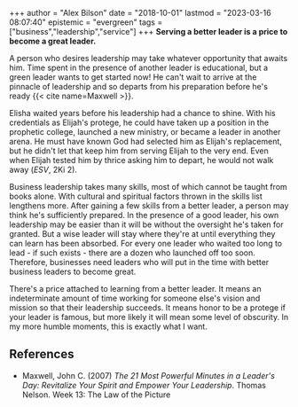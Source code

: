 +++
author = "Alex Bilson"
date = "2018-10-01"
lastmod = "2023-03-16 08:07:40"
epistemic = "evergreen"
tags = ["business","leadership","service"]
+++
**Serving a better leader is a price to become a great leader.**

A person who desires leadership may take whatever opportunity that awaits him.  Time spent in the presence of another leader is educational, but a green leader wants to get started now!  He can't wait to arrive at the pinnacle of leadership and so departs from his preparation before he's ready {{< cite name=Maxwell >}}.

Elisha waited years before his leadership had a chance to shine.  With his credentials as Elijah's protege, he could have taken up a position in the prophetic college, launched a new ministry, or became a leader in another arena.  He must have known God had selected him as Elijah's replacement, but he didn't let that keep him from serving Elijah to the very end.  Even when Elijah tested him by thrice asking him to depart, he would not walk away (_ESV_, 2Ki 2).

Business leadership takes many skills, most of which cannot be taught from books alone.  With cultural and spiritual factors thrown in the skills list lengthens more.  After gaining a few skills from a better leader, a person may think he's sufficiently prepared.  In the presence of a good leader, his own leadership may be easier than it will be without the oversight he's taken for granted.  But a wise leader will stay where they're at until everything they can learn has been absorbed.  For every one leader who waited too long to lead - if such exists - there are a dozen who launched off too soon.  Therefore, businesses need leaders who will put in the time with better business leaders to become great.

There's a price attached to learning from a better leader.  It means an indeterminate amount of time working for someone else's vision and mission so that their leadership succeeds.  It means honor to be a protege if your leader is famous, but more likely it will mean some level of obscurity.  In my more humble moments, this is exactly what I want.

## References

- Maxwell, John C. (2007) _The 21 Most Powerful Minutes in a Leader's Day: Revitalize Your Spirit and Empower Your Leadership_. Thomas Nelson. Week 13: The Law of the Picture
